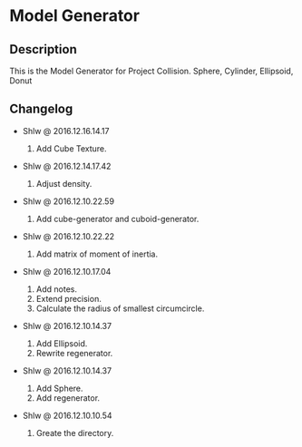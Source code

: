 # Model Generator

## Description

This is the Model Generator for Project Collision.
Sphere, Cylinder, Ellipsoid, Donut

## Changelog

* Shlw @ 2016.12.16.14.17
  1. Add Cube Texture.

* Shlw @ 2016.12.14.17.42
  1. Adjust density.

* Shlw @ 2016.12.10.22.59
  1. Add cube-generator and cuboid-generator.

* Shlw @ 2016.12.10.22.22
  1. Add matrix of moment of inertia.

* Shlw @ 2016.12.10.17.04
  1. Add notes.
  2. Extend precision.
  3. Calculate the radius of smallest circumcircle.

* Shlw @ 2016.12.10.14.37
  1. Add Ellipsoid.
  2. Rewrite regenerator.

* Shlw @ 2016.12.10.14.37
  1. Add Sphere.
  2. Add regenerator.

* Shlw @ 2016.12.10.10.54
  1. Greate the directory.
